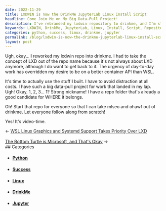 ```yaml
---
date: 2022-11-29
title: LXDWIN is now the DrinkMe JupyterLab Linux Install Script
headline: Come Join Me on My Big Data-Pull Project!
description: I've rebranded my lxdwin repository to drinkme, and I'm starting a big data-pull project for work. I'm creating a repo folder so everyone can follow along and I'll make a video about it. Come join me and see how it all unfolds!
keywords: LXDWIN, DrinkMe, JupyterLab, Linux, Install, Script, Repository, Big Data-Pull, Project, Work, Repo Folder, Video, Focus, Scratch, Rework
categories: python, success, linux, drinkme, jupyter
permalink: /blog/lxdwin-is-now-the-drinkme-jupyterlab-linux-install-script/
layout: post
---
```



Ugh, okay... I reworked my lxdwin repo into drinkme. I had to take the concept
of LXD out of the repo name because it's not always about LXD anymore, although
I do want to get back to it. The urgency of day-to-day work has overridden my
desire to be on a better container API than WSL.

It's time to actually use the stuff I built. I have to avoid distraction at all
costs. I have such a big data-pull project for work that landed in my lap. Ugh!
Okay, 1, 2, 3... 1? Strong nickname! I have a repo folder that's already a good
candidate for WHERE it belongs.

Oh! Start that repo for everyone so that I can take mlseo and ohawf out of
drinkme. Let everyone follow along from scratch!

Yes! It's video-time.


<div class="arrow-links"><div class="post-nav-prev"><span class="arrow">&larr;&nbsp;</span><a href="/blog/wsl-linux-graphics-and-systemd-support-takes-priority-over-lxd/">WSL Linux Graphics and Systemd Support Takes Priority Over LXD</a></div> &nbsp; <div class="post-nav-next"><a href="/blog/the-bottom-turtle-is-microsoft-and-that-s-okay/">The Bottom Turtle is Microsoft, and That's Okay</a><span class="arrow">&nbsp;&rarr;</span></div></div>
## Categories

<ul>
<li><h4><a href='/python/'>Python</a></h4></li>
<li><h4><a href='/success/'>Success</a></h4></li>
<li><h4><a href='/linux/'>Linux</a></h4></li>
<li><h4><a href='/drinkme/'>DrinkMe</a></h4></li>
<li><h4><a href='/jupyter/'>Jupyter</a></h4></li></ul>